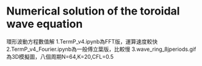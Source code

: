 # Numerical solution of the toroidal wave equation
環形波動方程數值解
1.TermP_v4.ipynb為FFT版，運算速度較快
2.TermP_v4_Fourier.ipynb為一般傅立葉版，比較慢
3.wave_ring_8jperiods.gif為3D模擬圖，八個周期N=64,K=20,CFL=0.5
